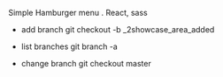 Simple Hamburger menu . React, sass

- add branch
  git checkout -b \_2showcase_area_added

- list branches
  git branch -a

- change branch
  git checkout master
